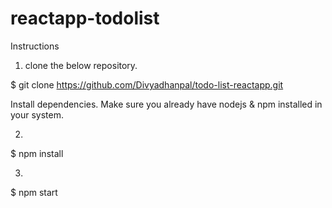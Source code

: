 # reactapp-todolist
Instructions
1. clone the below repository.

$ git clone https://github.com/Divyadhanpal/todo-list-reactapp.git

Install dependencies. Make sure you already have nodejs & npm installed in your system.

2. 
$ npm install

3. 
$ npm start
